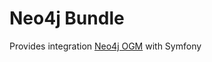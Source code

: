 Neo4j Bundle
============

Provides integration [Neo4j OGM](https://github.com/lphuberdeau/Neo4j-PHP-OGM) with Symfony
